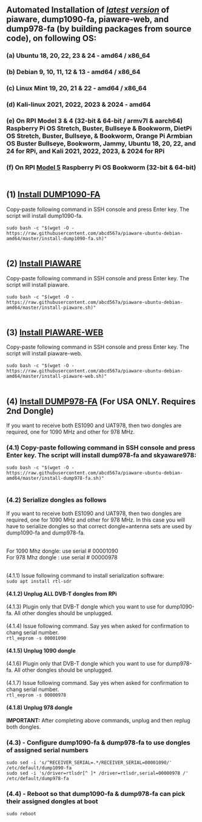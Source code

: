 ## Automated Installation of <ins>_latest version_</ins> of piaware, dump1090-fa, piaware-web, and dump978-fa (by building packages from source code), on following OS: </br>

### (a) Ubuntu 18, 20, 22, 23 & 24 - amd64 / x86_64  
### (b) Debian 9, 10, 11, 12 & 13 - amd64 / x86_64  
### (c) Linux Mint 19, 20, 21 & 22 - amd64 / x86_64  
### (d) Kali-linux 2021, 2022, 2023 & 2024 - amd64  
### (e) On RPI Model 3 & 4 (32-bit & 64-bit / armv7l & aarch64) Raspberry Pi OS Stretch, Buster, Bullseye & Bookworm, DietPi OS Stretch, Buster, Bullseye, & Bookworm, Orange Pi Armbian OS Buster  Bullseye, Bookworm, Jammy, Ubuntu 18, 20, 22, and 24 for RPi, and Kali 2021, 2022, 2023, & 2024 for RPi 
### (f) On RPI <ins>Model 5</ins> Raspberry Pi OS Bookworm (32-bit & 64-bit) </br></br>

## (1) <ins>Install DUMP1090-FA</ins>

Copy-paste following command in SSH console and press Enter key. The script will install dump1090-fa. </br></br>
`sudo bash -c "$(wget -O - https://raw.githubusercontent.com/abcd567a/piaware-ubuntu-debian-amd64/master/install-dump1090-fa.sh)" `</br></br>


## (2) <ins>Install PIAWARE</ins> 
Copy-paste following command in SSH console and press Enter key. The script will install piaware. </br></br>
`sudo bash -c "$(wget -O - https://raw.githubusercontent.com/abcd567a/piaware-ubuntu-debian-amd64/master/install-piaware.sh)" `</br></br>

## (3) <ins>Install PIAWARE-WEB</ins>
Copy-paste following command in SSH console and press Enter key. The script will install piaware-web. </br></br>
`sudo bash -c "$(wget -O - https://raw.githubusercontent.com/abcd567a/piaware-ubuntu-debian-amd64/master/install-piaware-web.sh)" `</br></br>


## (4) <ins>Install DUMP978-FA</ins> (For USA ONLY. Requires 2nd Dongle)
If you want to receive both ES1090 and UAT978, then two dongles are required, one for 1090 MHz and other for 978 MHz. </br>
### (4.1) Copy-paste following command in SSH console and press Enter key. The script will install dump978-fa and skyaware978: </br>
`sudo bash -c "$(wget -O - https://raw.githubusercontent.com/abcd567a/piaware-ubuntu-debian-amd64/master/install-dump978-fa.sh)" `</br></br>

### (4.2) Serialize dongles as follows </br>
If you want to receive both ES1090 and UAT978, then two dongles are required, one for 1090 MHz and other for 978 MHz. In this case you will have to serialize dongles so that correct dongle+antenna sets are used by dump1090-fa and dump978-fa. </br></br>

For 1090 Mhz dongle: use serial # 00001090 </br>
For 978 Mhz dongle : use serial # 00000978 </br></br>


(4.1.1) Issue following command to install serialization software: </br>
`sudo apt install rtl-sdr` </br></br>
**(4.1.2) Unplug ALL DVB-T dongles from RPi** </br></br>
(4.1.3) Plugin only that DVB-T dongle which you want to use for dump1090-fa. All other dongles should be unplugged. </br></br>
(4.1.4) Issue following command. Say yes when asked for confirmation to chang serial number. </br>
`rtl_eeprom -s 00001090` </br></br>
**(4.1.5) Unplug 1090 dongle** </br></br>
(4.1.6) Plugin only that DVB-T dongle which you want to use for dump978-fa. All other dongles should be unplugged. </br></br>
(4.1.7) Issue following command. Say yes when asked for confirmation to chang serial number. </br>
`rtl_eeprom -s 00000978` </br></br>
**(4.1.8) Unplug 978 dongle** </br></br>
**IMPORTANT:** After completing above commands, unplug and then replug both dongles. </br>

### (4.3) - Configure dump1090-fa & dump978-fa to use dongles of assigned serial numbers </br>
```
sudo sed -i 's/^RECEIVER_SERIAL=.*/RECEIVER_SERIAL=00001090/' /etc/default/dump1090-fa  
sudo sed -i 's/driver=rtlsdr[^ ]* /driver=rtlsdr,serial=00000978 /' /etc/default/dump978-fa  
```

### (4.4) - Reboot so that dump1090-fa & dump978-fa can pick their assigned dongles at boot </br>

`sudo reboot `   </br>



